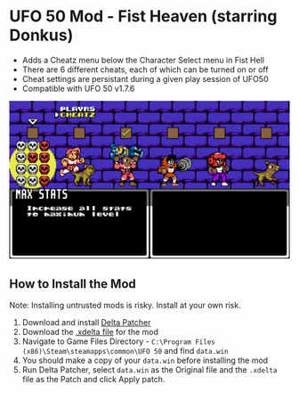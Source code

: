 # UFO 50 Mod - Fist Heaven (starring Donkus)
- Adds a Cheatz menu below the Character Select menu in Fist Hell
- There are 6 different cheats, each of which can be turned on or off
- Cheat settings are persistant during a given play session of UFO50
- Compatible with UFO 50 v1.7.6

![Cheatz menu with Max Stats option selected](/images/cheatz.jpg)

## How to Install the Mod

Note: Installing untrusted mods is risky. Install at your own risk. 

1. Download and install [Delta Patcher](https://github.com/marco-calautti/DeltaPatcher/releases)
2. Download the [.xdelta file](/fist_heaven_v.1.7.6.xdelta) for the mod
3. Navigate to Game Files Directory - `C:\Program Files (x86)\Steam\steamapps\common\UFO 50` and find `data.win`
4. You should make a copy of your `data.win` before installing the mod
5. Run Delta Patcher, select `data.win` as the Original file and the `.xdelta` file as the Patch and click Apply patch.